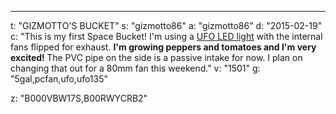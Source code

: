 ---
t: "GIZMOTTO'S BUCKET"
s: "gizmotto86"
a: "gizmotto86"
d: "2015-02-19"
c: "This is my first Space Bucket! I'm using a <a href='https://amzn.to/36NO5zr'>UFO LED light</a> with the internal fans flipped for exhaust. <strong>I'm growing peppers and tomatoes and I'm very excited! </strong>The PVC pipe on the side is a passive intake for now. I plan on changing that out for a 80mm fan this weekend."
v: "1501"
g: "5gal,pcfan,ufo,ufo135"

z: "B000VBW17S,B00RWYCRB2"

